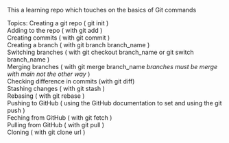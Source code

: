 This a learning repo which touches on the basics of Git commands

Topics:
Creating a git repo ( git init )  
Adding to the repo ( with git add )  
Creating commits ( with git commit )  
Creating a branch ( with git branch branch_name )  
Switching branches ( with git checkout branch_name or git switch branch_name )  
Merging branches ( with git merge branch_name *branches must be merge with main not the other way* )  
Checking difference in commits (with git diff)  
Stashing changes ( with git stash )  
Rebasing ( with git rebase )  
Pushing to GitHub ( using the GitHub documentation to set and using the git push )  
Feching from GitHub ( with git fetch )  
Pulling from GitHub ( with git pull )  
Cloning ( with git clone url )  

